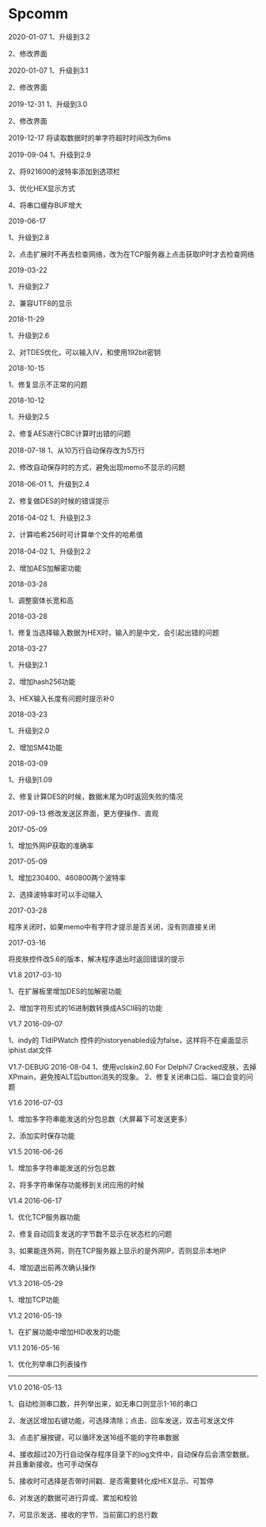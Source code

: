 # Spcomm
2020-01-07
1、升级到3.2

2、修改界面

2020-01-07
1、升级到3.1

2、修改界面

2019-12-31
1、升级到3.0

2、修改界面

2019-12-17
将读取数据时的单字符超时时间改为6ms


2019-09-04
1、升级到2.9

2、将921600的波特率添加到选项栏

3、优化HEX显示方式

4、将串口缓存BUF增大

2019-06-17

1、升级到2.8

2、点击扩展时不再去检查网络，改为在TCP服务器上点击获取IP时才去检查网络

2019-03-22

1、升级到2.7

2、兼容UTF8的显示

2018-11-29

1、升级到2.6

2、对TDES优化，可以输入IV，和使用192bit密钥

2018-10-15

1、修复显示不正常的问题


2018-10-12

1、升级到2.5

2、修复AES进行CBC计算时出错的问题

2018-07-18
1、从10万行自动保存改为5万行

2、修改自动保存时的方式，避免出现memo不显示的问题


2018-06-01
1、升级到2.4

2、修复做DES的时候的错误提示

2018-04-02
1、升级到2.3

2、计算哈希256时可计算单个文件的哈希值


2018-04-02
1、升级到2.2

2、增加AES加解密功能

2018-03-28

1、调整窗体长宽和高

2018-03-28

1、修复当选择输入数据为HEX时，输入的是中文，会引起出错的问题


2018-03-27

1、升级到2.1

2、增加hash256功能

3、HEX输入长度有问题时提示补0

2018-03-23

1、升级到2.0

2、增加SM4功能

2018-03-09

1、升级到1.09

2、修复计算DES的时候，数据末尾为0时返回失败的情况

2017-09-13
修改发送区界面，更方便操作、直观

2017-05-09

1、增加外网IP获取的准确率


2017-05-09

1、增加230400、460800两个波特率

2、选择波特率时可以手动输入

2017-03-28

程序关闭时，如果memo中有字符才提示是否关闭，没有则直接关闭

2017-03-16

将皮肤控件改5.6的版本，解决程序退出时返回错误的提示

V1.8 2017-03-10

1、在扩展板里增加DES的加解密功能

2、增加字符形式的16进制数转换成ASCII码的功能


V1.7 2016-09-07

1、indy的 TIdIPWatch 控件的historyenabled设为false，这样将不在桌面显示iphist.dat文件

V1.7-DEBUG 2016-08-04
1、使用vclskin2.60 For Delphi7 Cracked皮肤，去掉XPmain，避免按ALT后button消失的现象。
2、修复关闭串口后、端口会变的问题


V1.6  2016-07-03

1、增加多字符串能发送的分包总数（大屏幕下可发送更多）

2、添加实时保存功能


V1.5   2016-06-26

1、增加多字符串能发送的分包总数

2、将多字符串保存功能移到关闭应用的时候


V1.4   2016-06-17

1、优化TCP服务器功能

2、修复自动回复发送的字节数不显示在状态栏的问题

3、如果能连外网，则在TCP服务器上显示的是外网IP，否则显示本地IP

4、增加退出前再次确认操作


V1.3   2016-05-29

1、增加TCP功能


V1.2    2016-05-19

1、在扩展功能中增加HID收发的功能


V1.1    2016-05-16

1、优化列举串口列表操作

------------------------------------------------------------------------------------------------

V1.0    2016-05-13

1、自动检测串口数，并列举出来，如无串口则显示1-16的串口

2、发送区增加右键功能，可选择清除；点击、回车发送，双击可发送文件

3、点击扩展按键，可以循环发送16组不能的字符串数据

4、接收超过20万行自动保存程序目录下的log文件中，自动保存后会清空数据，并且重新接收。也可手动保存

5、接收时可选择是否带时间戳、是否需要转化成HEX显示、可暂停

6、对发送的数据可进行异或、累加和校验

7、可显示发送、接收的字节、当前窗口的总行数
